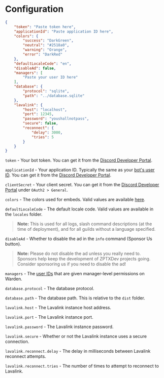 # Configuration

```json
{
    "token": "Paste token here",
    "applicationId": "Paste application ID here",
    "colors": {
        "success": "DarkGreen",
        "neutral": "#2518a0",
        "warning": "Orange",
        "error": "DarkRed"
    },
    "defaultLocaleCode": "en",
    "disableAd": false,
    "managers": [
        "Paste your user ID here"
    ],
    "database": {
        "protocol": "sqlite",
        "path": "../database.sqlite"
    },
    "lavalink": {
        "host": "localhost",
        "port": 12345,
        "password": "youshallnotpass",
        "secure": false,
        "reconnect": {
            "delay": 3000,
            "tries": 5
        }
    }
}
```

`token` - Your bot token. You can get it from the [Discord Developer Portal](https://discord.com/developers/applications).

`applicationId` - Your application ID. Typically the same as your [bot's user ID](https://support.discord.com/hc/en-us/articles/206346498-Where-can-I-find-my-User-Server-Message-ID-). You can get it from the [Discord Developer Portal](https://discord.com/developers/applications).

`clientSecret` - Your client secret. You can get it from the [Discord Developer Portal](https://discord.com/developers/applications) under `OAuth2 > General`.

`colors` - The colors used for embeds. Valid values are available [here](https://discord.js.org/#/docs/discord.js/main/typedef/ColorResolvable).

`defaultLocaleCode` - The default locale code. Valid values are available in the `locales` folder.
> **Note:** This is used for all logs, slash command descriptions (at the time of deployment), and for all guilds without a language specified.

`disableAd` - Whether to disable the ad in the `info` command (Sponsor Us button).
> **Note:** Please do not disable the ad unless you really need to. Sponsors help keep the development of ZPTXDev projects going. Consider sponsoring us if you need to disable the ad!

`managers` - The [user IDs](https://support.discord.com/hc/en-us/articles/206346498-Where-can-I-find-my-User-Server-Message-ID-) that are given manager-level permissions on Warden.

`database.protocol` - The database protocol.

`database.path` - The database path. This is relative to the `dist` folder.

`lavalink.host` - The Lavalink instance host address.

`lavalink.port` - The Lavalink instance port.

`lavalink.password` - The Lavalink instance password.

`lavalink.secure` - Whether or not the Lavalink instance uses a secure connection.

`lavalink.reconnect.delay` - The delay in milliseconds between Lavalink reconnect attempts.

`lavalink.reconnect.tries` - The number of times to attempt to reconnect to Lavalink.
